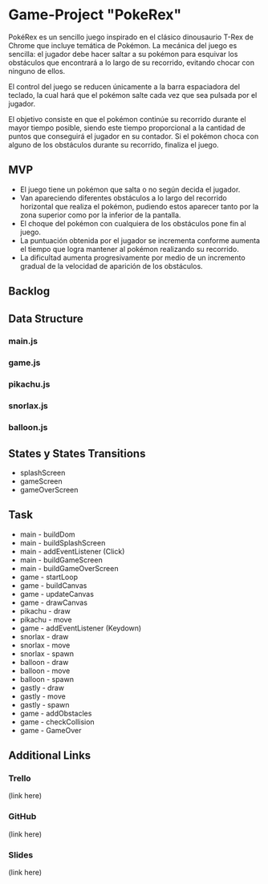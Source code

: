 # Game-Project "PokeRex"


PokéRex es un sencillo juego inspirado en el clásico dinousaurio T-Rex de Chrome que incluye temática de Pokémon. La mecánica del juego es sencilla: el jugador debe hacer saltar a su pokémon para esquivar los obstáculos que encontrará a lo largo de su recorrido, evitando chocar con ninguno de ellos.

El control del juego se reducen únicamente a la barra espaciadora del teclado, la cual hará que el pokémon salte cada vez que sea pulsada por el jugador.

El objetivo consiste en que el pokémon continúe su recorrido durante el mayor tiempo posible, siendo este tiempo proporcional a la cantidad de puntos que conseguirá el jugador en su contador. Si el pokémon choca con alguno de los obstáculos durante su recorrido, finaliza el juego.
## MVP

- El juego tiene un pokémon que salta o no según decida el jugador.
- Van apareciendo diferentes obstáculos a lo largo del recorrido horizontal que realiza el pokémon, pudiendo estos aparecer tanto por la zona superior como por la inferior de la pantalla.
- El choque del pokémon con cualquiera de los obstáculos pone fin al juego.
- La puntuación obtenida por el jugador se incrementa conforme aumenta el tiempo que logra mantener al pokémon realizando su recorrido.
- La dificultad aumenta progresivamente por medio de un incremento gradual de la velocidad de aparición de los obstáculos.

## Backlog
## Data Structure
### main.js
### game.js
### pikachu.js
### snorlax.js
### balloon.js
## States y States Transitions

- splashScreen
- gameScreen
- gameOverScreen
## Task

- main - buildDom
- main - buildSplashScreen
- main - addEventListener (Click)
- main - buildGameScreen
- main - buildGameOverScreen
- game - startLoop
- game - buildCanvas
- game - updateCanvas
- game - drawCanvas
- pikachu - draw
- pikachu - move
- game - addEventListener (Keydown)
- snorlax - draw
- snorlax - move
- snorlax - spawn
- balloon - draw
- balloon - move
- balloon - spawn
- gastly - draw
- gastly - move
- gastly - spawn
- game - addObstacles
- game - checkCollision
- game - GameOver

## Additional Links
### Trello

(link here)
### GitHub

(link here)
### Slides

(link here)

